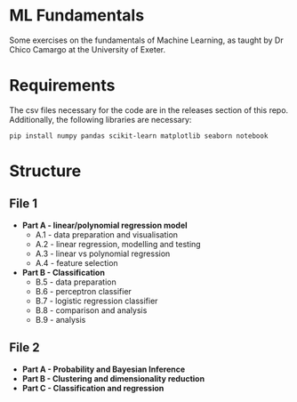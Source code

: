 # ML Fundamentals  
Some exercises on the fundamentals of Machine Learning, as taught by Dr Chico Camargo at the University of Exeter.  

# Requirements  
The csv files necessary for the code are in the releases section of this repo.  
Additionally, the following libraries are necessary:
```
pip install numpy pandas scikit-learn matplotlib seaborn notebook
```

# Structure
## File 1
- **Part A - linear/polynomial regression model**
  - A.1 - data preparation and visualisation
  - A.2 - linear regression, modelling and testing
  - A.3 - linear vs polynomial regression
  - A.4 - feature selection
- **Part B - Classification**
  - B.5 - data preparation
  - B.6 - perceptron classifier
  - B.7 - logistic regression classifier
  - B.8 - comparison and analysis
  - B.9 - analysis
## File 2
- **Part A - Probability and Bayesian Inference**
- **Part B - Clustering and dimensionality reduction**
- **Part C - Classification and regression**
  
